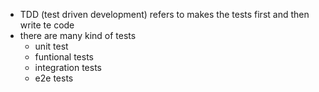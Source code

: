 - TDD (test driven development) refers to makes the tests first and then write te code
- there are many kind of tests
  - unit test
  - funtional tests
  - integration tests
  - e2e tests